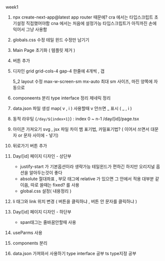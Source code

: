 week1

1. npx create-next-app@latest
   app router 때문에?
   cra 에서는 타입스크립트 초기설정 직접했어야함
   cna 에서는 처음에 설정가능
   타입스크립트가 아직까진 손에 익어서 그냥 사용함

2. globals.css 수정
   테일 윈드 수정만 남기기

3. Main Page 초기화 ( 템플릿 제거 )

4. 버튼 추가

5. 디자인
   grid grid-cols-4 gap-4
   한줄에 4개씩 , 갭

   5_2 layout 수정
   max-w-screen-sm mx-auto
   최대 sm 사이즈, 마진 양쪽에 자동으로

6. componeents 분리
   type interface 정리
   제네릭 정리

7. data.json 파일 생성
   map( v , i ) 사용할때 v 안쓰면 _ 표시 ( _ , i )

8. 동적 라우팅
   {`/day/${index+1}`} : index 0 ~ n-1
   /day/[id]/page.tsx

9. 아이콘 가져오기
   svg , jsx 파일 차이
   뱀 표기법, 카밀표기법? ( 이어서 쓰면서 대문자 or 문자 사이에 - 넣기)

10. 뒤로가기 버튼 추가

11. Day/[id] 페이지 디자인 - 상단부

    - justify-start 가 기본옵션이라 생략가능
      테일윈드가 편하긴 하지만 오리지널 옵션을 알아두는것이 좋다
    - absolute 절대좌표 , 부모 태그에 relative 가 있으면 그 안에서 적용
      대부분 같이씀, 따로 쓸때는 fixed? 를 사용
    - global.css 설정( 내용정리 )

12. li 태그와 link 위치 변경 ( 버튼을 클릭하냐 , 버튼 안 문자를 클릭하냐 )

13. Day/[id] 페이지 디자인 - 하단부

    - span태그는 줄바꿈안할때 사용

14. useParms 사용

15. components 분리

16. data.json 가져와서 사용하기
    type interface 공부
    ts type지정 공부
